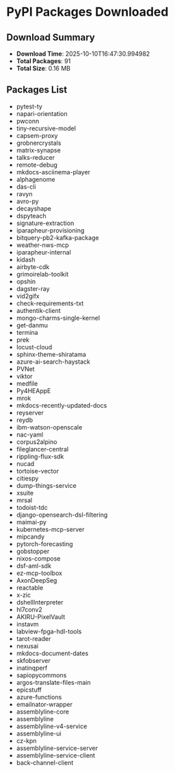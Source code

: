 # PyPI Packages Downloaded

## Download Summary
- **Download Time**: 2025-10-10T16:47:30.994982
- **Total Packages**: 91
- **Total Size**: 0.16 MB

## Packages List
- pytest-ty
- napari-orientation
- pwconn
- tiny-recursive-model
- capsem-proxy
- grobnercrystals
- matrix-synapse
- talks-reducer
- remote-debug
- mkdocs-asciinema-player
- alphagenome
- das-cli
- ravyn
- avro-py
- decayshape
- dspyteach
- signature-extraction
- iparapheur-provisioning
- bitquery-pb2-kafka-package
- weather-nws-mcp
- iparapheur-internal
- kidash
- airbyte-cdk
- grimoirelab-toolkit
- opshin
- dagster-ray
- vid2gifx
- check-requirements-txt
- authentik-client
- mongo-charms-single-kernel
- get-danmu
- termina
- prek
- locust-cloud
- sphinx-theme-shiratama
- azure-ai-search-haystack
- PVNet
- viktor
- medfile
- Py4HEAppE
- mrok
- mkdocs-recently-updated-docs
- reyserver
- reydb
- ibm-watson-openscale
- nac-yaml
- corpus2alpino
- fileglancer-central
- rippling-flux-sdk
- nucad
- tortoise-vector
- citiespy
- dump-things-service
- xsuite
- mrsal
- todoist-tdc
- django-opensearch-dsl-filtering
- maimai-py
- kubernetes-mcp-server
- mipcandy
- pytorch-forecasting
- gobstopper
- nixos-compose
- dsf-aml-sdk
- ez-mcp-toolbox
- AxonDeepSeg
- reactable
- x-zic
- dshellInterpreter
- hl7conv2
- AKIRU-PixelVault
- instavm
- labview-fpga-hdl-tools
- tarot-reader
- nexusai
- mkdocs-document-dates
- skfobserver
- inatinqperf
- sapiopycommons
- argos-translate-files-main
- epicstuff
- azure-functions
- emailnator-wrapper
- assemblyline-core
- assemblyline
- assemblyline-v4-service
- assemblyline-ui
- cz-kpn
- assemblyline-service-server
- assemblyline-service-client
- back-channel-client
